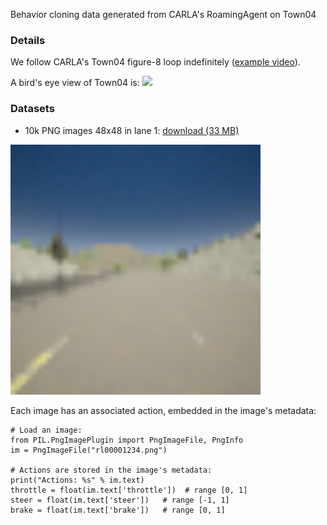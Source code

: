 Behavior cloning data generated from CARLA's RoamingAgent on Town04

### Details

We follow CARLA's Town04 figure-8 loop indefinitely ([example video](https://drive.google.com/a/berkeley.edu/file/d/15IsPqlN7dKKemcE8VbE_Afebe-xVcDRi/view?usp=sharing)).

A bird's eye view of Town04 is:
<img src="carla-town04.png">

### Datasets
 - 10k PNG images 48x48 in lane 1: [download (33 MB)](https://drive.google.com/a/berkeley.edu/file/d/1YZ5JxpK-RGM0XlK1F8NJppL7tTurgf_g/view?usp=sharing)

<img src="carla-town04-lane1-48x48.png" width="400">

Each image has an associated action, embedded in the image's metadata:
```
# Load an image:
from PIL.PngImagePlugin import PngImageFile, PngInfo
im = PngImageFile("rl00001234.png")

# Actions are stored in the image's metadata:
print("Actions: %s" % im.text)
throttle = float(im.text['throttle'])  # range [0, 1]
steer = float(im.text['steer'])   # range [-1, 1]
brake = float(im.text['brake'])   # range [0, 1]
```

